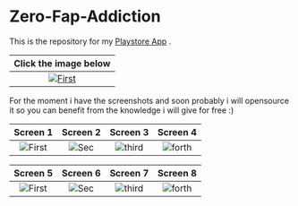 # Zero-Fap-Addiction
This is the repository for my [Playstore App](https://play.google.com/store/apps/details?id=com.goxr3plus.zerxrfaldplezodiambals) .

 
| Click the image below| 
|:-:|
| [![First](https://user-images.githubusercontent.com/20374208/157334567-78f6f0d0-129a-488a-bb39-6d0c0785d61c.png)](https://play.google.com/store/apps/details?id=com.goxr3plus.zerxrfaldplezodiambals) |

For the moment i have the screenshots and soon probably i will opensource it so you can benefit from the knowledge i will give for free :)

  

| Screen 1 | Screen 2 | Screen 3 | Screen 4
|:-:|:-:|:-:|:-:|
| ![First](https://user-images.githubusercontent.com/20374208/157334779-9756df15-6279-4d14-a1c7-5c774768f827.png) | ![Sec](https://user-images.githubusercontent.com/20374208/157334739-be0de2c4-1829-4097-94a3-873710cd9638.png) | ![third](https://user-images.githubusercontent.com/20374208/157334841-00c966f5-9430-4c21-9942-74f87cd1dd56.png) | ![forth](https://user-images.githubusercontent.com/20374208/157334862-2f380a7d-98cb-447a-804f-f32b12ce7d79.png) |



| Screen 5 | Screen 6 | Screen 7 | Screen 8
|:-:|:-:|:-:|:-:|
| ![First](https://user-images.githubusercontent.com/20374208/157334934-80502575-a0e4-4a05-a1b2-a7d8543b5f1d.png) | ![Sec](https://user-images.githubusercontent.com/20374208/157334961-b6ddb697-3b62-464a-9985-d19b03a89b99.png) | ![third](https://user-images.githubusercontent.com/20374208/157335375-c081ffc9-0f26-495e-aeed-06d15f358097.png) | ![forth](https://user-images.githubusercontent.com/20374208/157335397-6a4a4782-2cdc-4f09-a2e2-80e1f8c22a7d.png) |

